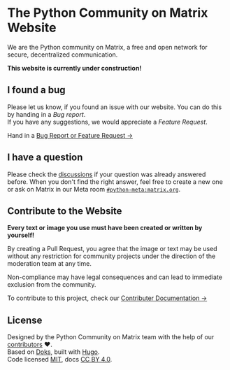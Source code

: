 # The Python Community on Matrix Website

We are the Python community on Matrix, a free and open network for secure, 
decentralized communication.

**This website is currently under construction!**

## I found a bug

Please let us know, if you found an issue with our website. You can do this
by handing in a _Bug report_. <br />
If you have any suggestions, we would appreciate a _Feature Request_.

Hand in a 
[Bug Report or Feature Request →](
https://github.com/matrix-python/matrix-python.github.io/issues/new/choose)
 
## I have a question

Please check the
[discussions](
https://github.com/matrix-python/matrix-python.github.io/discussions)
if your question was already answered before.
When you don't find the right answer, feel free to create a new one or ask on
Matrix in our Meta room 
[`#python-meta:matrix.org`](https://matrix.to/#/#python-meta:matrix.org).

## Contribute to the Website

**Every text or image you use must have been created or written by yourself!**

By creating a Pull Request, you agree that the image or text may be used 
without any restriction for community projects under the direction of the 
moderation team at any time.

Non-compliance may have legal consequences and can lead to immediate exclusion
from the community. 

To contribute to this project, check our
[Contributer Documentation →](
https://matrix-python.github.io/docs/contributing/contribute_to_the_website/)

## License

Designed by the Python Community on Matrix team with the help of our 
[contributors](http://localhost:1313/contributors/) ❤️.<br />
Based on [Doks](https://getdoks.org/"), built with 
[Hugo](https://gohugo.io/).<br />
Code licensed 
[MIT](
https://github.com/matrix-python/matrix-python.github.io/blob/master/LICENSE.md),
docs
[CC BY 4.0](
https://github.com/matrix-python/matrix-python.github.io/blob/master/LICENSE_DOCS.md).

